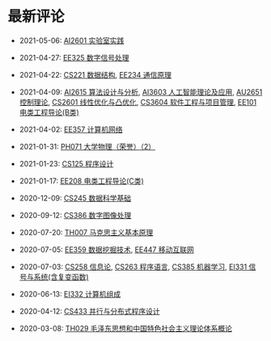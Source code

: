 # 最新评论

- 2021-05-06: [AI2601 实验室实践](/courses/grade-2/AI2601)

- 2021-04-27: [EE325 数字信号处理](/courses/grade-3/EE325)

- 2021-04-22: [CS221 数据结构](/courses/grade-2/CS221), [EE234 通信原理](/courses/grade-3/EE234)

- 2021-04-09: [AI2615 算法设计与分析](/courses/grade-3/AI2615), [AI3603 人工智能理论及应用](/courses/grade-3/AI3603), [AU2651 控制理论](/courses/grade-2/AU2651), [CS2601 线性优化与凸优化](/courses/grade-2/CS2601), [CS3604 软件工程与项目管理](/courses/grade-3/CS3604), [EE101 电类工程导论(B类)](/courses/grade-2/EE101)

- 2021-04-02: [EE357 计算机网络](/courses/grade-3/EE357)

- 2021-01-31: [PH071 大学物理（荣誉）（2）](/courses/grade-2/PH071)

- 2021-01-23: [CS125 程序设计](/courses/grade-1/CS125)

- 2021-01-17: [EE208 电类工程导论(C类)](/courses/grade-2/EE208)

- 2020-12-09: [CS245 数据科学基础](/courses/grade-3/CS245)

- 2020-09-12: [CS386 数字图像处理](/courses/grade-3/CS386)

- 2020-07-20: [TH007 马克思主义基本原理](/courses/grade-2/TH007)

- 2020-07-05: [EE359 数据挖掘技术](/courses/grade-3/EE359), [EE447 移动互联网](/courses/grade-3/EE447)

- 2020-07-03: [CS258 信息论](/courses/grade-2/CS258), [CS263 程序语言](/courses/grade-2/CS263), [CS385 机器学习](/courses/grade-3/CS385), [EI331 信号与系统(含复变函数)](/courses/grade-2/EI331)

- 2020-06-13: [EI332 计算机组成](/courses/grade-2/EI332)

- 2020-04-12: [CS433 并行与分布式程序设计](/courses/grade-4/CS433)

- 2020-03-08: [TH029 毛泽东思想和中国特色社会主义理论体系概论](/courses/grade-2/TH029)

